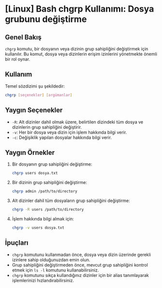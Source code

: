 # [Linux] Bash chgrp Kullanımı: Dosya grubunu değiştirme

## Genel Bakış
`chgrp` komutu, bir dosyanın veya dizinin grup sahipliğini değiştirmek için kullanılır. Bu komut, dosya veya dizinlerin erişim izinlerini yönetmekte önemli bir rol oynar.

## Kullanım
Temel sözdizimi şu şekildedir:
```bash
chgrp [seçenekler] [argümanlar]
```

## Yaygın Seçenekler
- `-R`: Alt dizinler dahil olmak üzere, belirtilen dizindeki tüm dosya ve dizinlerin grup sahipliğini değiştirir.
- `-v`: Her bir dosya veya dizin için işlem hakkında bilgi verir.
- `-c`: Değişiklik yapılan dosyalar hakkında bilgi verir.

## Yaygın Örnekler
1. Bir dosyanın grup sahipliğini değiştirme:
   ```bash
   chgrp users dosya.txt
   ```

2. Bir dizinin grup sahipliğini değiştirme:
   ```bash
   chgrp admin /path/to/directory
   ```

3. Alt dizinler dahil tüm dosyaların grup sahipliğini değiştirme:
   ```bash
   chgrp -R users /path/to/directory
   ```

4. İşlem hakkında bilgi almak için:
   ```bash
   chgrp -v users dosya.txt
   ```

## İpuçları
- `chgrp` komutunu kullanmadan önce, dosya veya dizin üzerinde gerekli izinlere sahip olduğunuzdan emin olun.
- Grup sahipliğini değiştirmeden önce, mevcut grup sahipliğini kontrol etmek için `ls -l` komutunu kullanabilirsiniz.
- `chgrp` komutunu sıkça kullandığınız dizinler için bir alias tanımlayarak işlemlerinizi hızlandırabilirsiniz.
